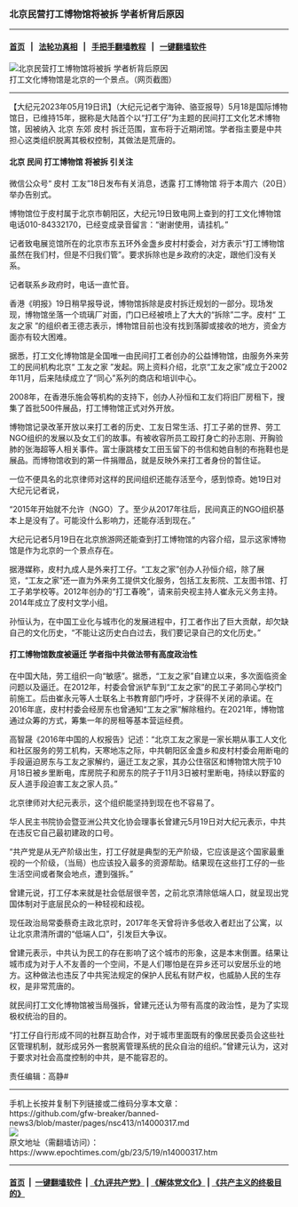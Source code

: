### 北京民营打工博物馆将被拆 学者析背后原因
------------------------

#### [首页](https://github.com/gfw-breaker/banned-news3/blob/master/README.md) &nbsp;&nbsp;|&nbsp;&nbsp; [法轮功真相](https://github.com/begood0513/basic/blob/master/README.md)  &nbsp;&nbsp;|&nbsp;&nbsp; [手把手翻墙教程](https://github.com/gfw-breaker/guides/wiki)  &nbsp;&nbsp;|&nbsp;&nbsp; [一键翻墙软件](https://github.com/gfw-breaker/nogfw/blob/master/README.md)  



<div><img alt="北京民营打工博物馆将被拆 学者析背后原因" class="attachment-djy_600_400 size-djy_600_400 wp-post-image" src="https://i.epochtimes.com/assets/uploads/2023/05/id14000377-ca72459194bd4779338d21306930f3c7-600x400.png"/>
<div class="caption">
 打工文化博物馆是北京的一个景点。（网页截图）
</div></div><hr/>


<div><p>
 【大纪元2023年05月19日讯】（大纪元记者宁海钟、骆亚报导）5月18是国际博物馆日，已维持15年，据称是大陆首个以“打工仔”为主题的民间打工文化艺术博物馆，因被纳入
 <ok href="https://www.epochtimes.com/gb/tag/%E5%8C%97%E4%BA%AC.html">
  北京
 </ok>
 东郊
 <ok href="https://www.epochtimes.com/gb/tag/%E7%9A%AE%E6%9D%91.html">
  皮村
 </ok>
 拆迁范围，宣布将于近期闭馆。学者指主要是中共担心这类组织脱离其极权控制，其做法是荒唐的。
</p>
<h4>
 <ok href="https://www.epochtimes.com/gb/tag/%E5%8C%97%E4%BA%AC.html">
  北京
 </ok>
 民间
 <ok href="https://www.epochtimes.com/gb/tag/%E6%89%93%E5%B7%A5%E5%8D%9A%E7%89%A9%E9%A6%86.html">
  打工博物馆
 </ok>
 将被拆 引关注
</h4>
<p>
 微信公众号“
 <ok href="https://www.epochtimes.com/gb/tag/%E7%9A%AE%E6%9D%91.html">
  皮村
 </ok>
 工友”18日发布有关消息，透露
 <ok href="https://www.epochtimes.com/gb/tag/%E6%89%93%E5%B7%A5%E5%8D%9A%E7%89%A9%E9%A6%86.html">
  打工博物馆
 </ok>
 将于本周六（20日）举办告别式。
</p>
<p>
 博物馆位于皮村属于北京市朝阳区，大纪元19日致电网上查到的打工文化博物馆电话010-84332170，已经变成录音留言：“谢谢使用，请挂机。”
</p>
<p>
 记者致电展览馆所在的北京市东五环外金盏乡皮村村委会，对方表示“打工博物馆虽然在我们村，但是不归我们管”。要求拆除也是乡政府的决定，跟他们没有关系。
</p>
<p>
 记者联系乡政府时，电话一直忙音。
</p>
<p>
 香港《明报》19日稍早报导说，博物馆拆除是皮村拆迁规划的一部分。现场发现，博物馆坐落一个琉璃厂对面，门口已经被喷上了大大的“拆除”二字。皮村“
 <ok href="https://www.epochtimes.com/gb/tag/%E5%B7%A5%E5%8F%8B%E4%B9%8B%E5%AE%B6.html">
  工友之家
 </ok>
 ”的组织者王德志表示，博物馆目前也没有找到落脚或接收的地方，资金方面亦有较大困难。
</p>
<p>
 据悉，打工文化博物馆是全国唯一由民间打工者创办的公益博物馆，由服务外来劳工的民间机构北京“
 <ok href="https://www.epochtimes.com/gb/tag/%E5%B7%A5%E5%8F%8B%E4%B9%8B%E5%AE%B6.html">
  工友之家
 </ok>
 ”发起。网上资料介绍，北京“工友之家”成立于2002年11月，后来陆续成立了“同心”系列的商店和培训中心。
</p>
<p>
 2008年，在香港乐施会等机构的支持下，创办人孙恒和工友们将旧厂房租下，搜集了首批500件展品，打工博物馆正式对外开放。
</p>
<p>
 博物馆记录改革开放以来打工者的历史、工友日常生活、打工子弟的世界、劳工NGO组织的发展以及女工们的故事。有被收容所员工殴打身亡的孙志刚、开胸验肺的张海超等人相关事件。富士康跳楼女工田玉留下的书信和她自制的布拖鞋也是展品。而博物馆收到的第一件捐赠品，就是反映外来打工者身份的暂住证。
</p>
<p>
 一位不便具名的北京律师对这样的民间组织还能存活至今，感到惊奇。她19日对大纪元记者说，
</p>
<p>
 “2015年开始就不允许（NGO）了。至少从2017年往后，民间真正的NGO组织基本上是没有了。可能没什么影响力，还能存活到现在。”
</p>
<p>
 大纪元记者5月19日在北京旅游网还能查到打工博物馆的内容介绍，显示这家博物馆是作为北京的一个景点存在。
</p>
<p>
 据港媒称，皮村九成人是外来打工仔。“工友之家”创办人孙恒介绍，除了展览，“工友之家”还一直为外来务工提供文化服务，包括工友影院、工友图书馆、打工子弟学校等。2012年创办的“打工春晚”，请来前央视主持人崔永元义务主持。2014年成立了皮村文学小组。
</p>
<p>
 孙恒认为，在中国工业化与城市化的发展进程中，打工者作出了巨大贡献，却欠缺自己的文化历史，“不能让这历史白白过去，我们要记录自己的文化历史。”
</p>
<h4>
 打工博物馆数度被逼迁 学者指中共做法带有高度政治性
</h4>
<p>
 在中国大陆，劳工组织一向“敏感”。据悉，“工友之家”自建立以来，多次面临资金问题以及逼迁。在2012年，村委会曾派铲车到“工友之家”的民工子弟同心学校门前施工。后由崔永元等人士联名上书教育部门呼吁，才获得不关闭的承诺。在2016年底，皮村村委会经房东也曾通知“工友之家”解除租约。在2021年，博物馆通过众筹的方式，筹集一年的房租等基本营运经费。
</p>
<p>
 高智晟《2016年中国的人权报告》记述：“北京工友之家是一家长期从事工人文化和社区服务的劳工机构，天寒地冻之际，中共朝阳区金盏乡和皮村村委会用断电的手段逼迫房东与工友之家解约，逼迁工友之家，其办公住宿区和博物馆大院于10月18日被乡里断电，库房院子和房东的院子于11月3日被村里断电，持续以野蛮的反人道手段迫害工友之家人员。”
</p>
<p>
 北京律师对大纪元表示，这个组织能坚持到现在也不容易了。
</p>
<p>
 华人民主书院协会暨亚洲公共文化协会理事长曾建元5月19日对大纪元表示，中共在违反它自己最初建政的口号。
</p>
<p>
 “共产党是从无产阶级出生，打工仔就是典型的无产阶级，它应该是这个国家最重视的一个阶级，（当局）也应该投入最多的资源帮助。结果现在这些打工仔的一些生活空间或者聚会地点，遭到强拆。”
</p>
<p>
 曾建元说，打工仔本来就是社会低层很辛苦，之前北京清除低端人口，就呈现出党国体制对于底层民众的一种轻视和歧视。
</p>
<p>
 现任政治局常委蔡奇主政北京时，2017年冬天曾将许多低收入者赶出了公寓，以让北京肃清所谓的“低端人口”，引发巨大争议。
</p>
<p>
 曾建元表示，中共认为民工的存在影响了这个城市的形象，这是本末倒置。结果让城市成为对于人不友善的一个空间，不是人们哪怕是在异乡还可以安居乐业的地方。这种做法也违反了中共宪法规定的保护人民私有财产权，也威胁人民的生存权，是非常荒唐的。
</p>
<p>
 就民间打工文化博物馆被当局强拆，曾建元还认为带有高度的政治性，是为了实现极权统治的目的。
</p>
<p>
 “打工仔自行形成不同的社群互助合作，对于城市里面既有的像居民委员会这些社区管理机制，就形成另外一套脱离管理系统的民众自治的组织。”曾建元认为，这对于要求对社会高度控制的中共，是不能容忍的。
</p>
<p>
 责任编辑：高静#
</p>
</div>
<hr/>
手机上长按并复制下列链接或二维码分享本文章：<br/>
https://github.com/gfw-breaker/banned-news3/blob/master/pages/nsc413/n14000317.md <br/>
<a href='https://github.com/gfw-breaker/banned-news3/blob/master/pages/nsc413/n14000317.md'><img src='https://github.com/gfw-breaker/banned-news3/blob/master/pages/nsc413/n14000317.md.png'/></a> <br/>
原文地址（需翻墙访问）：https://www.epochtimes.com/gb/23/5/19/n14000317.htm


------------------------
#### [首页](https://github.com/gfw-breaker/banned-news3/blob/master/README.md) &nbsp;|&nbsp; [一键翻墙软件](https://github.com/gfw-breaker/nogfw/blob/master/README.md) &nbsp;| [《九评共产党》](https://github.com/gfw-breaker/9ping.md/blob/master/README.md#九评之一评共产党是什么) | [《解体党文化》](https://github.com/gfw-breaker/jtdwh.md/blob/master/README.md) | [《共产主义的终极目的》](https://github.com/gfw-breaker/gczydzjmd.md/blob/master/README.md)


<img src='http://gfw-breaker.win/banned-news3/pages/nsc413/n14000317.md' width='0px' height='0px'/>